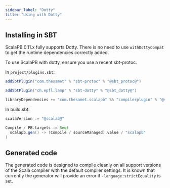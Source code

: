 ```yaml
---
sidebar_label: "Dotty"
title: "Using with Dotty"
---
```


## Installing in SBT

ScalaPB 0.11.x fully supports Dotty. There is no need to use `withDottyCompat`
to get the runtime dependencies correctly added.

To use ScalaPB with dotty, ensure you use a recent sbt-protoc.

In `project/plugins.sbt`:

```scala
addSbtPlugin("com.thesamet" % "sbt-protoc" % "@sbt_protoc@")

addSbtPlugin("ch.epfl.lamp" % "sbt-dotty" % "@sbt_dotty@")

libraryDependencies += "com.thesamet.scalapb" %% "compilerplugin" % "@scalapb_latest@"
```

In build.sbt:

```scala
scalaVersion := "@scala3@"

Compile / PB.targets := Seq(
  scalapb.gen() -> (Compile / sourceManaged).value / "scalapb"
)
```

## Generated code

The generated code is designed to compile cleanly on all support versions of
the Scala compiler with the default compiler settings. It is known that currently
the generator will provide an error if `-language:strictEquality` is set.

